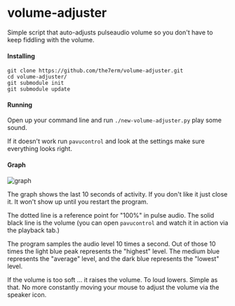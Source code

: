 volume-adjuster
===============

Simple script that auto-adjusts pulseaudio volume so you don't have to keep fiddling with the volume.

#### Installing
```
git clone https://github.com/the7erm/volume-adjuster.git
cd volume-adjuster/
git submodule init
git submodule update
```

#### Running
Open up your command line and run `./new-volume-adjuster.py` play some sound.

If it doesn't work run `pavucontrol` and look at the settings make sure everything looks right.


#### Graph
![graph](https://cloud.githubusercontent.com/assets/2530157/5500637/ee5681b2-8705-11e4-82ff-45f1772fce55.png)

The graph shows the last 10 seconds of activity.  If you don't like it just close it.  It won't show up until you restart the program.

The dotted line is a reference point for "100%" in pulse audio.  The solid black line is the volume (you can open `pavucontrol` and watch it in action via the playback tab.)

The program samples the audio level 10 times a second.  Out of those 10 times the light blue peak represents the "highest" level.  The medium blue represents the "average" level, and the dark blue  represents the "lowest" level.

If the volume is too soft ... it raises the volume.  To loud lowers.  Simple as that.  No more constantly moving your mouse to adjust the volume via the speaker icon.


